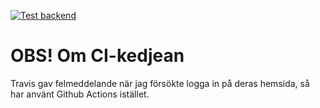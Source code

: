 
[![Test backend](https://github.com/scriptcoded/dbwebb-jsramverk/actions/workflows/test-backend.yml/badge.svg)](https://github.com/scriptcoded/dbwebb-jsramverk/actions/workflows/test-backend.yml)

# OBS! Om CI-kedjean

Travis gav felmeddelande när jag försökte logga in på deras hemsida, så har
använt Github Actions istället.
